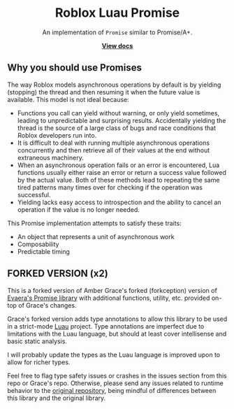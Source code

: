 <div align="center">
	<h1>Roblox Luau Promise</h1>
	<p>An implementation of <code>Promise</code> similar to Promise/A+.</p>
	<a href="https://eryn.io/roblox-lua-promise/"><strong>View docs</strong></a>
</div>
<!--moonwave-hide-before-this-line-->

## Why you should use Promises

The way Roblox models asynchronous operations by default is by yielding (stopping) the thread and then resuming it when the future value is available. This model is not ideal because:

- Functions you call can yield without warning, or only yield sometimes, leading to unpredictable and surprising results. Accidentally yielding the thread is the source of a large class of bugs and race conditions that Roblox developers run into.
- It is difficult to deal with running multiple asynchronous operations concurrently and then retrieve all of their values at the end without extraneous machinery.
- When an asynchronous operation fails or an error is encountered, Lua functions usually either raise an error or return a success value followed by the actual value. Both of these methods lead to repeating the same tired patterns many times over for checking if the operation was successful.
- Yielding lacks easy access to introspection and the ability to cancel an operation if the value is no longer needed.

This Promise implementation attempts to satisfy these traits:

* An object that represents a unit of asynchronous work
* Composability
* Predictable timing

## FORKED VERSION (x2)

This is a forked version of Amber Grace's forked (forkception) version of [Evaera's Promise library](https://github.com/evaera/roblox-lua-promise) with additional functions, utility, etc. provided on-top of Grace's changes.

Grace's forked version adds type annotations to allow this library to be used in a strict-mode [Luau](https://luau-lang.org) project. Type annotations are imperfect due to limitations with the Luau language, but should at least cover intellisense and basic static analysis.

I will probably update the types as the Luau language is improved upon to allow for richer types.

Feel free to flag type safety issues or crashes in the issues section from this repo or Grace's repo. Otherwise, please send any issues related to runtime behavior to the [original repository](https://github.com/evaera/roblox-lua-promise), being mindful of differences between this library and the original library.
